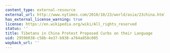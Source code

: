 ```yaml
---
content_type: external-resource
external_url: http://www.nytimes.com/2010/10/23/world/asia/23china.html
has_external_license_warning: true
license: https://en.wikipedia.org/wiki/All_rights_reserved
status: ''
title: Tibetans in China Protest Proposed Curbs on their Language
uid: 29596038-c58b-4e37-b938-a764a858c005
wayback_url: ''
---
```

